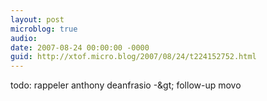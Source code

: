 ```yaml
---
layout: post
microblog: true
audio: 
date: 2007-08-24 00:00:00 -0000
guid: http://xtof.micro.blog/2007/08/24/t224152752.html
---
```

todo: rappeler anthony deanfrasio -&amp;gt; follow-up movo
